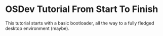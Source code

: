 # OSDev Tutorial From Start To Finish

This tutorial starts with a basic bootloader, all the way to a fully fledged desktop environment (maybe).
